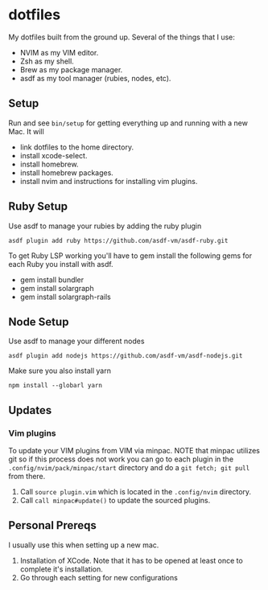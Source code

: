 # dotfiles
My dotfiles built from the ground up. Several of the things that I use:
* NVIM as my VIM editor.
* Zsh as my shell.
* Brew as my package manager.
* asdf as my tool manager (rubies, nodes, etc).

## Setup
Run and see `bin/setup` for getting everything up and running with a new Mac. It will
* link dotfiles to the home directory.
* install xcode-select.
* install homebrew.
* install homebrew packages.
* install nvim and instructions for installing vim plugins.

## Ruby Setup
Use asdf to manage your rubies by adding the ruby plugin

```
asdf plugin add ruby https://github.com/asdf-vm/asdf-ruby.git
```

To get Ruby LSP working you'll have to gem install the following gems for each Ruby
you install with asdf.
* gem install bundler
* gem install solargraph
* gem install solargraph-rails

## Node Setup
Use asdf to manage your different nodes

```
asdf plugin add nodejs https://github.com/asdf-vm/asdf-nodejs.git
```

Make sure you also install yarn

```
npm install --globarl yarn
```

## Updates

### Vim plugins

To update your VIM plugins from VIM via minpac. NOTE that minpac utilizes git so
if this process does not work you can go to each plugin in the
`.config/nvim/pack/minpac/start` directory and do a `git fetch; git pull` from
there.

1. Call `source plugin.vim` which is located in the `.config/nvim` directory.
2. Call `call minpac#update()` to update the sourced plugins.


## Personal Prereqs
I usually use this when setting up a new mac.

1. Installation of XCode. Note that it has to be opened at least once
to complete it's installation.
2. Go through each setting for new configurations

